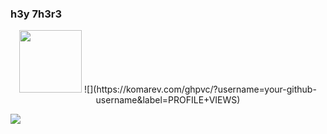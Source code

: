 ### h3y 7h3r3

<div id="header" align="center">
  <img src="https://media.giphy.com/media/M9gbBd9nbDrOTu1Mqx/giphy.gif" width="100"/>
  ![](https://komarev.com/ghpvc/?username=your-github-username&label=PROFILE+VIEWS)
</div>

![](https://badge.mediaplus.ma/darkgray/alfertah)
